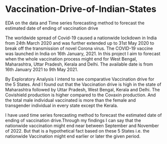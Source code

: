 # Vaccination-Drive-of-Indian-States

EDA on the data and Time series forecasting method to forecast the estimated date of ending of vaccination drive

The worldwide spread of Covid-19 caused a nationwide lockdown in India from 24th
March 2020 and was further extended up to 31st May 2020 to break off the transmission 
of novel Corona virus. The COVID-19 vaccine was launched in India on 16th January, 2021. 
In this project I aim to forecast when the whole vaccination process might end for West 
Bengal, Maharashtra, Uttar Pradesh, Kerala and Delhi. The available date is from 16th
January 2021 to 9th May 2021.

By Exploratory Analysis I intend to see comparative Vaccination drive for the 5 
States. And I found out that the Vaccination drive is high in the state of Maharashtra 
followed by Uttar Pradesh, West Bengal, Kerala and Delhi. The Covishield production is 
higher compared to the Covaxin production. And the total male individual vaccinated is 
more than the female and transgender individual in every state except the Kerala.

I have used time series forecasting method to forecast the estimated date of 
ending of vaccination drive.Through my findings I can say that the nationwide vaccination might end near 
between September and November of 2022. But that is a hypothetical fact based on these 
5 States i.e. the nationwide Vaccination might end earlier or later the given period.
